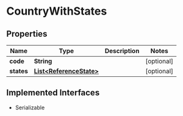 

# CountryWithStates


## Properties

| Name | Type | Description | Notes |
|------------ | ------------- | ------------- | -------------|
|**code** | **String** |  |  [optional] |
|**states** | [**List&lt;ReferenceState&gt;**](ReferenceState.md) |  |  [optional] |


## Implemented Interfaces

* Serializable



